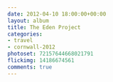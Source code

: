 ```yaml
---
date: 2012-04-10 18:00:00+00:00
layout: album
title: The Eden Project
categories: 
- travel
- cornwall-2012
photoset: 72157644668021791
flickimg: 14186674561
comments: true
---
```


